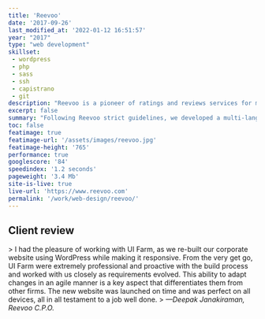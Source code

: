```yaml
---
title: 'Reevoo'
date: '2017-09-26'
last_modified_at: '2022-01-12 16:51:57'
year: "2017"
type: "web development"
skillset: 
 - wordpress
 - php
 - sass
 - ssh
 - capistrano
 - git
description: "Reevoo is a pioneer of ratings and reviews services for multichannel brands and retailers."
excerpt: false
summary: "Following Reevoo strict guidelines, we developed a multi-language <strong>bespoke WordPress corporate website which included a live demo application</strong>. It shown potential clients how user generated content such as reviews, ratings and conversation could be delivered and embedded on their web products. The website featured <strong>integrations with Salesforce</strong> for lead generation and LinkedIn for authentication. Despite an heavy usage of images and videos, we managed to achieve a good performance."
toc: false
featimage: true
featimage-url: '/assets/images/reevoo.jpg'
featimage-height: '765'
performance: true
googlescore: '84'
speedindex: '1.2 seconds'
pageweight: '3.4 Mb'
site-is-live: true
live-url: 'https://www.reevoo.com'
permalink: '/work/web-design/reevoo/'
---
```

<h2 class="text-center text-uppercase">Client review</h2>
> I had the pleasure of working with UI Farm, as we re-built our corporate website using WordPress while making it responsive. From the very get go, UI Farm were extremely professional and proactive with the build process and worked with us closely as requirements evolved. This ability to adapt changes in an agile manner is a key aspect that differentiates them from other firms. The new website was launched on time and was perfect on all devices, all in all testament to a job well done.
> <cite>—Deepak Janakiraman, Reevoo C.P.O.</cite>